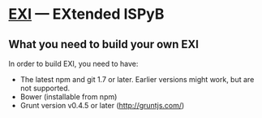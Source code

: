 [EXI](http://exi.embl.fr/saxs) —  EXtended ISPyB
==================================================


What you need to build your own EXI
--------------------------------------

In order to build EXI, you need to have:
- The latest npm and git 1.7 or later. Earlier versions might work, but are not supported. 
- Bower (installable from npm)
- Grunt version v0.4.5 or later (http://gruntjs.com/)

